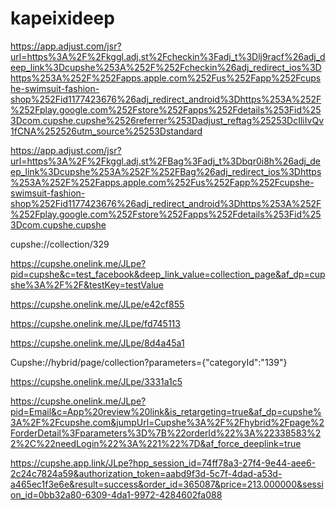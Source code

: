 # kapeixideep
https://app.adjust.com/jsr?url=https%3A%2F%2Fkggl.adj.st%2Fcheckin%3Fadj_t%3Dlj9racf%26adj_deep_link%3Dcupshe%253A%252F%252Fcheckin%26adj_redirect_ios%3Dhttps%253A%252F%252Fapps.apple.com%252Fus%252Fapp%252Fcupshe-swimsuit-fashion-shop%252Fid1177423676%26adj_redirect_android%3Dhttps%253A%252F%252Fplay.google.com%252Fstore%252Fapps%252Fdetails%253Fid%253Dcom.cupshe.cupshe%2526referrer%253Dadjust_reftag%25253DcIliIvQv1fCNA%252526utm_source%25253Dstandard

https://app.adjust.com/jsr?url=https%3A%2F%2Fkggl.adj.st%2FBag%3Fadj_t%3Dbqr0i8h%26adj_deep_link%3Dcupshe%253A%252F%252FBag%26adj_redirect_ios%3Dhttps%253A%252F%252Fapps.apple.com%252Fus%252Fapp%252Fcupshe-swimsuit-fashion-shop%252Fid1177423676%26adj_redirect_android%3Dhttps%253A%252F%252Fplay.google.com%252Fstore%252Fapps%252Fdetails%253Fid%253Dcom.cupshe.cupshe


cupshe://collection/329


https://cupshe.onelink.me/JLpe?pid=cupshe&c=test_facebook&deep_link_value=collection_page&af_dp=cupshe%3A%2F%2F&testKey=testValue

https://cupshe.onelink.me/JLpe/e42cf855

https://cupshe.onelink.me/JLpe/fd745113


https://cupshe.onelink.me/JLpe/8d4a45a1

Cupshe://hybrid/page/collection?parameters={"categoryId":"139"}


https://cupshe.onelink.me/JLpe/3331a1c5

https://cupshe.onelink.me/JLpe?pid=Email&c=App%20review%20link&is_retargeting=true&af_dp=cupshe%3A%2F%2Fcupshe.com&jumpUrl=Cupshe%3A%2F%2Fhybrid%2Fpage%2ForderDetail%3Fparameters%3D%7B%22orderId%22%3A%22338583%22%2C%22needLogin%22%3A%221%22%7D&af_force_deeplink=true



https://cupshe.app.link/JLpe?hpp_session_id=74ff78a3-27f4-9e44-aee6-2c24c7824a59&authorization_token=aabd9f3d-5c7f-4dad-a53d-a465ec1f3e6e&result=success&order_id=365087&price=213.000000&session_id=0bb32a80-6309-4da1-9972-4284602fa088
